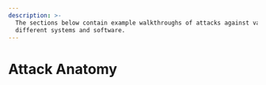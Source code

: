 ```yaml
---
description: >-
  The sections below contain example walkthroughs of attacks against various
  different systems and software.
---
```


# Attack Anatomy

